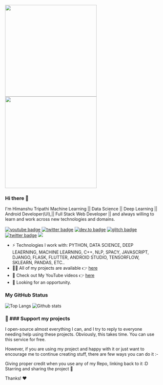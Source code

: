<img src="https://media.giphy.com/media/p4NLw3I4U0idi/giphy.gif" width="300"> <img src= "https://media.giphy.com/media/26tn33aiTi1jkl6H6/giphy.gif" width = "300">

### Hi there 👋
I'm Himanshu Tripathi Machine Learning || Data Science || Deep Learning || Android Developer(UI),|| Full Stack Web Developer || and always willing to learn and work across new technologies and domains. <br/> <br/>
[![youtube badge](https://img.shields.io/badge/youtube-HimanshuTripathi-%23FF0000?style=flat&logo=youtube)](https://www.youtube.com/c/himanshutripathi)
[![twitter badge](https://img.shields.io/badge/twitter-@iam_himanshu0-%231FA1F1?style=flat&logo=twitter&logoColor=white)](https://twitter.com/iam_himanshu0)
[![dev.to badge](https://img.shields.io/badge/linkedin-iamhimanshu0-%230177B5?style=flat&logo=linkedin)](https://www.linkedin.com/in/iamhimanshu0)
[![glitch badge](https://img.shields.io/badge/facebook-iamhimanshu0-%23FF0000?style=flat&logo=facebook)](https://www.facebook.com/iamhimanshu0)
[![twitter badge](https://img.shields.io/badge/instagram-@iamhimanshu0-%23E4415F?style=flat&logo=instagram&logoColor=white)](https://www.instagram.com/iamhimanshu0)
![](https://komarev.com/ghpvc/?username=iamhimanshu0&color=brightgreen&style=flat)

- ⚡️ Technologies I work with: PYTHON, DATA SCIENCE, DEEP LEAERNING, MACHINE LEARNING, C++, NLP, SPACY, JAVASCRIPT, DJANGO, FLASK, FLUTTER, ANDROID STUDIO, TENSORFLOW, SKLEARN, PANDAS, ETC..
- 👨‍💻 All of my projects are available 👉  [here](https://github.com/iamhimanshu0?tab=repositories)
- 🙌 Check out My YouTube videos 👉 [here](https://www.youtube.com/c/himanshutripathi)
- 👯 Looking for an opportunity.

### My GitHub Status 
![Top Langs](https://github-readme-stats.vercel.app/api/top-langs/?username=iamhimanshu0) ![Github stats](https://github-readme-stats.vercel.app/api?username=iamhimanshu0&show_icons=true)

### 💖 ### Support my projects <br>
I open-source almost everything I can, and I try to reply to everyone needing help using these projects. Obviously, this takes time. You can use this service for free.

However, if you are using my project and happy with it or just want to encourage me to continue creating stuff, there are few ways you can do it :-

Giving proper credit when you use any of my Repo, linking back to it :D
Starring and sharing the project 🚀

Thanks! ❤️



<!--
**iamhimanshu0/iamhimanshu0** is a ✨ _special_ ✨ repository because its `README.md` (this file) appears on your GitHub profile.

Here are some ideas to get you started:

- 🔭 I’m currently working on ...
- 🌱 I’m currently learning ...
- 👯 I’m looking to collaborate on ...
- 🤔 I’m looking for help with ...
- 💬 Ask me about ...
- 📫 How to reach me: ...
- 😄 Pronouns: ...
- ⚡ Fun fact: ...
-->
